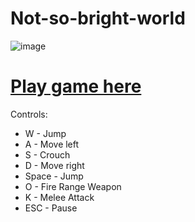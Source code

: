 # Not-so-bright-world

![image](https://img.itch.zone/aW1nLzMzMzU5NjEucG5n/315x250%23c/rre%2BpC.png)

# [Play game here](https://cazdev.itch.io/not-so-bright-world)

Controls:
- W - Jump
- A - Move left
- S - Crouch
- D - Move right
- Space - Jump
- O - Fire Range Weapon
- K - Melee Attack
- ESC - Pause
